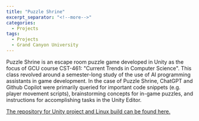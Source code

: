 ```yaml
---
title: "Puzzle Shrine"
excerpt_separator: "<!--more-->"
categories:
  - Projects
tags:
  - Projects
  - Grand Canyon University
---
```


Puzzle Shrine is an escape room puzzle game developed in Unity as the focus of GCU course CST-461: "Current Trends in Computer Science". This class revolved around a semester-long study of the use of AI programming assistants in game development. In the case of Puzzle Shrine, ChatGPT and Github Copilot were primarily queried for important code snippets (e.g. player movement scripts), brainstorming concepts for in-game puzzles, and instructions for accomplishing tasks in the Unity Editor.

[The repository for Unity project and Linux build can be found here.](https://github.com/SpencerM-2k1/Puzzle-Shrine/tree/main)
